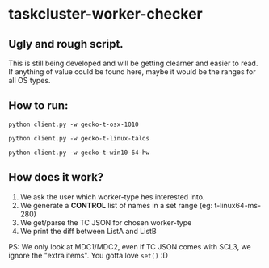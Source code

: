 # taskcluster-worker-checker
## Ugly and rough script.

This is still being developed and will be getting clearner and easier to read.
If anything of value could be found here, maybe it would be the ranges for all OS types.

## How to run:

`python client.py -w gecko-t-osx-1010`

`python client.py -w gecko-t-linux-talos`

`python client.py -w gecko-t-win10-64-hw`


## How does it work?
1) We ask the user which worker-type hes interested into.
2) We generate a **CONTROL** list of names in a set range (eg: t-linux64-ms-280)
3) We get/parse the TC JSON for chosen worker-type
4) We print the diff between ListA and ListB

PS: We only look at MDC1/MDC2, even if TC JSON comes with SCL3, we ignore the "extra items". 
You gotta love `set()` :D
